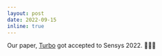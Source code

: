 ```yaml
---
layout: post
date: 2022-09-15
inline: true
---
```


Our paper, [Turbo](https://dl.acm.org/doi/abs/10.1145/3560905.3568501) got accepted to Sensys 2022. :tada::tada::tada:

